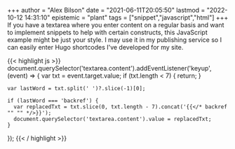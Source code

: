 +++
author = "Alex Bilson"
date = "2021-06-11T20:05:50"
lastmod = "2022-10-12 14:31:10"
epistemic = "plant"
tags = ["snippet","javascript","html"]
+++
If you have a textarea where you enter content on a regular basis and want to implement snippets to help with certain constructs, this JavaScript example might be just your style. I may use it in my publishing service so I can easily enter Hugo shortcodes I've developed for my site.

{{< highlight js >}}
document.querySelector('textarea.content').addEventListener('keyup',
  (event) => {
    var txt = event.target.value;
    if (txt.length < 7) { return; }

    var lastWord = txt.split(' ')?.slice(-1)[0];

    if (lastWord === 'backref') {
      var replacedTxt = txt.slice(0, txt.length - 7).concat('{{</* backref "" "" */>}}');
      document.querySelector('textarea.content').value = replacedTxt;
    }
  });
{{< / highlight >}}

